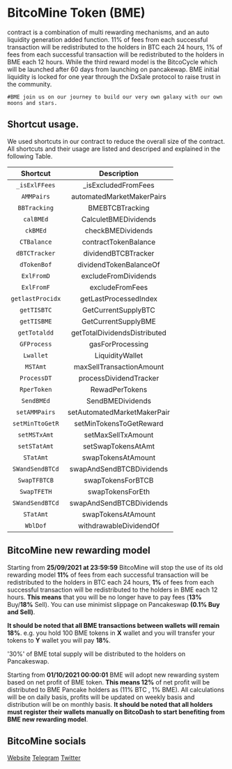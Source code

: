 # BitcoMine Token (BME)
contract is a combination of multi rewarding mechanisms, and an auto liquidity generation added function. 11% of fees from each successful transaction will be redistributed to the holders in BTC each 24 hours, 1% of fees from each successful transaction will be redistributed to the holders in BME each 12 hours. While the third reward model is the BitcoCycle which will be launched after 60 days from launching on pancakewap. BME initial liquidity is locked for one year through the DxSale protocol to raise trust in the community.
```
#BME join us on our journey to build our very own galaxy with our own moons and stars.
```

## Shortcut usage.
We used shortcuts in our contract to reduce the overall size of the contract. All shortcuts and their usage are listed and descriped and explained in the following Table.

| **Shortcut** | **Description** |
| :---: | :---: |
| `_isExlFFees` | _isExcludedFromFees |
| `AMMPairs` | automatedMarketMakerPairs |
| `BBTracking` | BMEBTCBTracking |
| `calBMEd` | CalculetBMEDividends |
| `ckBMEd` | checkBMEDividends |
| `CTBalance` | contractTokenBalance |
| `dBTCTracker` | dividendBTCBTracker |
| `dTokenBof` | dividendTokenBalanceOf |
| `ExlFromD` | excludeFromDividends |
| `ExlFromF` | excludeFromFees |
| `getlastProcidx` | getLastProcessedIndex |
| `getTISBTC` | GetCurrentSupplyBTC |
| `getTISBME` | GetCurrentSupplyBME |
| `getTotaldd` | getTotalDividendsDistributed |
| `GFProcess` | gasForProcessing |
| `Lwallet` | LiquidityWallet |
| `MSTAmt` | maxSellTransactionAmount |
| `ProcessDT` | processDividendTracker |
| `RperToken` | RewadPerTokens |
| `SendBMEd` | SendBMEDividends |
| `setAMMPairs` | setAutomatedMarketMakerPair |
| `setMinTtoGetR` | setMinTokensToGetReward |
| `setMSTxAmt` | setMaxSellTxAmount |
| `setSTatAmt` | setSwapTokensAtAmt |
| `STatAmt` | swapTokensAtAmount |
| `SWandSendBTCd` | swapAndSendBTCBDividends |
| `SwapTFBTCB` | swapTokensForBTCB |
| `SwapTFETH` | swapTokensForEth |
| `SWandSendBTCd` | swapAndSendBTCBDividends |
| `STatAmt` | swapTokensAtAmount |
| `WblDof` | withdrawableDividendOf |

## BitcoMine new rewarding model 
Starting from **25/09/2021 at 23:59:59** BitcoMine will stop the use of its old rewarding model **11%** of fees from each successful transaction will be redistributed to the holders in BTC each 24 hours, **1%** of fees from each successful transaction will be redistributed to the holders in BME each 12 hours. **This means** that you will be no longer have to pay fees (**13%** Buy/**18%** Sell). You can use minimist slippage on Pancakeswap **(0.1% Buy and Sell)**.

**It should be noted that all BME transactions between wallets will remain 18%**. e.g. you hold 100 BME tokens in **X** wallet and you will transfer your tokens to **Y** wallet you will pay **18%**.

'30%' of BME total supply will be distributed to the holders on Pancakeswap.

Starting from **01/10/2021 00:00:01** BME will adopt new rewarding system based on net profit of BME token. **This means 12%** of net profit will be distributed to BME Pancake holders as (11% BTC , 1% BME). All calculations will be on daily basis, profits will be updated on weekly basis and distribution will be on monthly basis. **It should be noted that all holders must register their wallets manually on BitcoDash to start benefiting from BME new rewarding model**.
## BitcoMine socials
[Website](https://BitcoMineToken.com)
[Telegram](https://t.me/BitcoMineToken)
[Twitter](https://twitter.com/BitcoMineToken)
